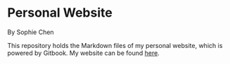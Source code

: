 # Personal Website

By Sophie Chen

This repository holds the Markdown files of my personal website, which is powered by Gitbook. My website can be found [here](https://sophiecchen.gitbook.io/).
